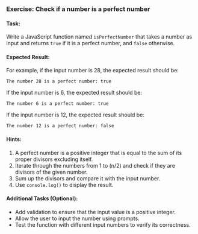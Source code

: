 ### Exercise: Check if a number is a perfect number

#### Task:
Write a JavaScript function named `isPerfectNumber` that takes a number as input and returns `true` if it is a perfect number, and `false` otherwise.

#### Expected Result:
For example, if the input number is 28, the expected result should be:
```
The number 28 is a perfect number: true
```
If the input number is 6, the expected result should be:
```
The number 6 is a perfect number: true
```
If the input number is 12, the expected result should be:
```
The number 12 is a perfect number: false
```

#### Hints:
1. A perfect number is a positive integer that is equal to the sum of its proper divisors excluding itself.
2. Iterate through the numbers from 1 to (n/2) and check if they are divisors of the given number.
3. Sum up the divisors and compare it with the input number.
4. Use `console.log()` to display the result.

#### Additional Tasks (Optional):
- Add validation to ensure that the input value is a positive integer.
- Allow the user to input the number using prompts.
- Test the function with different input numbers to verify its correctness.
